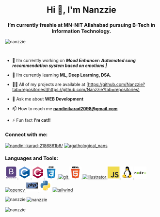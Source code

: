 <h1 align="center">Hi 👋, I'm Nanzzie</h1>
<h3 align="center">I’m currently freshie at MN-NIT Allahabad pursuing B-Tech in Information Technology.</h3>

<p align="left"> <img src="https://komarev.com/ghpvc/?username=nanzzie&label=Profile%20views&color=0e75b6&style=flat" alt="nanzzie" /> </p>

<p align="left"> <a href="https://twitter.com/" target="blank"><img src="https://img.shields.io/twitter/follow/?logo=twitter&style=for-the-badge" alt="" /></a> </p>

- 🔭 I’m currently working on ***Mood Enhancer: Automated song recommendation system based on emotions |***

- 🌱 I’m currently learning **ML, Deep Learning, DSA.**

- 👨‍💻 All of my projects are available at [https://github.com/Nanzzie?tab=repositories](https://github.com/Nanzzie?tab=repositories)

- 💬 Ask me about **WEB Development**

- 📫 How to reach me **nandinikarad2098@gmail.com**

- ⚡ Fun fact **I'm cat!!**

<h3 align="left">Connect with me:</h3>
<p align="left">
<a href="https://linkedin.com/in/nandini-karad-2186861b8/" target="blank"><img align="center" src="https://raw.githubusercontent.com/rahuldkjain/github-profile-readme-generator/master/src/images/icons/Social/linked-in-alt.svg" alt="nandini-karad-2186861b8/" height="30" width="40" /></a>
<a href="https://codeforces.com/profile/agathological_nans" target="blank"><img align="center" src="https://cdn.jsdelivr.net/npm/simple-icons@3.0.1/icons/codeforces.svg" alt="agathological_nans" height="30" width="40" /></a>
</p>

<h3 align="left">Languages and Tools:</h3>
<p align="left"> <a href="https://getbootstrap.com" target="_blank"> <img src="https://raw.githubusercontent.com/devicons/devicon/master/icons/bootstrap/bootstrap-plain-wordmark.svg" alt="bootstrap" width="40" height="40"/> </a> <a href="https://www.cprogramming.com/" target="_blank"> <img src="https://raw.githubusercontent.com/devicons/devicon/master/icons/c/c-original.svg" alt="c" width="40" height="40"/> </a> <a href="https://www.w3schools.com/cpp/" target="_blank"> <img src="https://raw.githubusercontent.com/devicons/devicon/master/icons/cplusplus/cplusplus-original.svg" alt="cplusplus" width="40" height="40"/> </a> <a href="https://www.w3schools.com/css/" target="_blank"> <img src="https://raw.githubusercontent.com/devicons/devicon/master/icons/css3/css3-original-wordmark.svg" alt="css3" width="40" height="40"/> </a> <a href="https://git-scm.com/" target="_blank"> <img src="https://www.vectorlogo.zone/logos/git-scm/git-scm-icon.svg" alt="git" width="40" height="40"/> </a> <a href="https://www.w3.org/html/" target="_blank"> <img src="https://raw.githubusercontent.com/devicons/devicon/master/icons/html5/html5-original-wordmark.svg" alt="html5" width="40" height="40"/> </a> <a href="https://www.adobe.com/in/products/illustrator.html" target="_blank"> <img src="https://www.vectorlogo.zone/logos/adobe_illustrator/adobe_illustrator-icon.svg" alt="illustrator" width="40" height="40"/> </a> <a href="https://developer.mozilla.org/en-US/docs/Web/JavaScript" target="_blank"> <img src="https://raw.githubusercontent.com/devicons/devicon/master/icons/javascript/javascript-original.svg" alt="javascript" width="40" height="40"/> </a> <a href="https://www.linux.org/" target="_blank"> <img src="https://raw.githubusercontent.com/devicons/devicon/master/icons/linux/linux-original.svg" alt="linux" width="40" height="40"/> </a> <a href="https://nodejs.org" target="_blank"> <img src="https://raw.githubusercontent.com/devicons/devicon/master/icons/nodejs/nodejs-original-wordmark.svg" alt="nodejs" width="40" height="40"/> </a> <a href="https://opencv.org/" target="_blank"> <img src="https://www.vectorlogo.zone/logos/opencv/opencv-icon.svg" alt="opencv" width="40" height="40"/> </a> <a href="https://www.php.net" target="_blank"> <img src="https://raw.githubusercontent.com/devicons/devicon/master/icons/php/php-original.svg" alt="php" width="40" height="40"/> </a> <a href="https://www.python.org" target="_blank"> <img src="https://raw.githubusercontent.com/devicons/devicon/master/icons/python/python-original.svg" alt="python" width="40" height="40"/> </a> <a href="https://tailwindcss.com/" target="_blank"> <img src="https://www.vectorlogo.zone/logos/tailwindcss/tailwindcss-icon.svg" alt="tailwind" width="40" height="40"/> </a> </p>

<p><img align="left" src="https://github-readme-stats.vercel.app/api/top-langs?username=nanzzie&show_icons=true&locale=en&layout=compact" alt="nanzzie" /></p>

<p>&nbsp;<img align="center" src="https://github-readme-stats.vercel.app/api?username=nanzzie&show_icons=true&locale=en" alt="nanzzie" /></p>

<p><img align="center" src="https://github-readme-streak-stats.herokuapp.com/?user=nanzzie&" alt="nanzzie" /></p>
